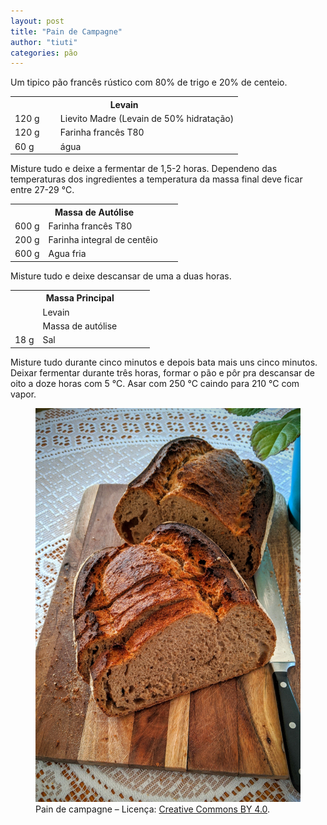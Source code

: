 ```yaml
---
layout: post
title: "Pain de Campagne"
author: "tiuti"
categories: pão
---
```


Um tipico pão francês rústico com 80% de trigo e 20% de centeio.

<table>
  <tr>
    <th colspan="2">Levain</th>
  </tr>
  <tr>
    <td style="width:20%">120 g</td>
    <td>Lievito Madre (Levain de 50% hidratação)</td>
  </tr>
  <tr>
    <td style="width:20%">120 g</td>
    <td>Farinha francês T80</td>
  </tr>
  <tr>
    <td style="width:20%">60 g</td>
    <td>água</td>
  </tr>
</table>

Misture tudo e deixe a fermentar de 1,5-2 horas.
Dependeno das temperaturas dos ingredientes a temperatura da massa final deve ficar entre
27-29 °C.

<table>
  <tr>
    <th colspan="2">Massa de Autólise</th>
  </tr>
  <tr>
    <td style="width:20%">600 g</td>
    <td>Farinha francês T80</td>
  </tr>
  <tr>
    <td style="width:20%">200 g</td>
    <td>Farinha integral de centêio</td>
  </tr>
  <tr>
    <td style="width:20%">600 g</td>
    <td>Agua fria</td>
  </tr>
</table>

Misture tudo e deixe descansar de uma a duas horas.

<table>
  <tr>
    <th colspan="2">Massa Principal</th>
  </tr>
  <tr>
    <td style="width:20%"> </td>
    <td>Levain</td>
  </tr>
  <tr>
    <td style="width:20%"> </td>
    <td>Massa de autólise</td>
  </tr>
  <tr>
    <td style="width:20%">18 g</td>
    <td>Sal</td>
  </tr>
</table>

Misture tudo durante cinco minutos e depois bata mais uns cinco minutos.
Deixar fermentar durante três horas, formar o pão e pôr pra
descansar de oito a doze horas com 5 °C.
Asar com 250 °C caindo para 210 °C com vapor.

<figure>
  <img alt="Pain de Campagne" src="/assets/images/pain_de_campagne.png" />
  <figcaption>
    Pain de campagne – Licença:
    <a href="https://creativecommons.org/licenses/by/4.0/">Creative Commons BY 4.0</a>.
  </figcaption>
</figure>
